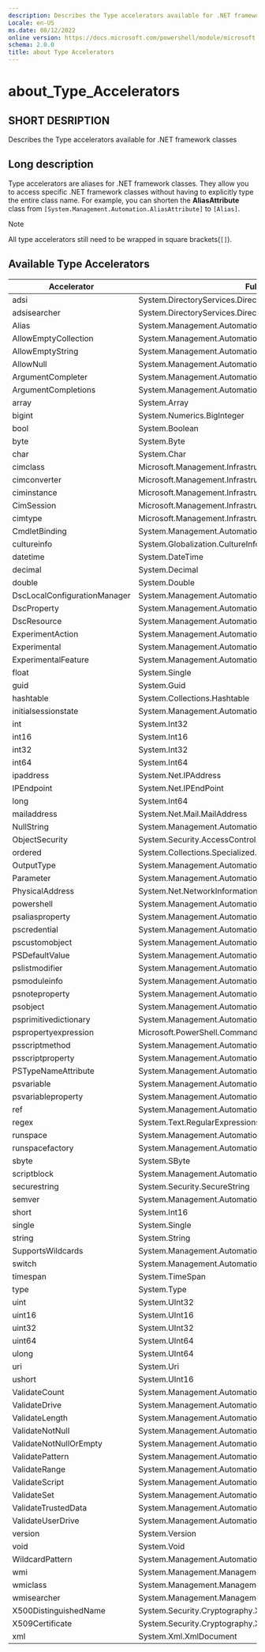 ```yaml
---
description: Describes the Type accelerators available for .NET framework classes
Locale: en-US
ms.date: 08/12/2022
online version: https://docs.microsoft.com/powershell/module/microsoft.powershell.core/about/about_type_accelerators?view=powershell-7.3&WT.mc_id=ps-gethelp
schema: 2.0.0
title: about Type Accelerators
---
```

# about_Type_Accelerators

## SHORT DESRIPTION
Describes the Type accelerators available for .NET framework classes

## Long description

Type accelerators are aliases for .NET framework classes. They allow you to
access specific .NET framework classes without having to explicitly type the
entire class name. For example, you can shorten the **AliasAttribute**
class from `[System.Management.Automation.AliasAttribute]` to `[Alias]`.

> [!NOTE]
> All type accelerators still need to be wrapped in square brackets(`[]`).

## Available Type Accelerators

|         Accelerator          |                           Full Class Name                           |
| ---------------------------- | ------------------------------------------------------------------- |
| adsi                         | System.DirectoryServices.DirectoryEntry                             |
| adsisearcher                 | System.DirectoryServices.DirectorySearcher                          |
| Alias                        | System.Management.Automation.AliasAttribute                         |
| AllowEmptyCollection         | System.Management.Automation.AllowEmptyCollectionAttribute          |
| AllowEmptyString             | System.Management.Automation.AllowEmptyStringAttribute              |
| AllowNull                    | System.Management.Automation.AllowNullAttribute                     |
| ArgumentCompleter            | System.Management.Automation.ArgumentCompleterAttribute             |
| ArgumentCompletions          | System.Management.Automation.ArgumentCompletionsAttribute           |
| array                        | System.Array                                                        |
| bigint                       | System.Numerics.BigInteger                                          |
| bool                         | System.Boolean                                                      |
| byte                         | System.Byte                                                         |
| char                         | System.Char                                                         |
| cimclass                     | Microsoft.Management.Infrastructure.CimClass                        |
| cimconverter                 | Microsoft.Management.Infrastructure.CimConverter                    |
| ciminstance                  | Microsoft.Management.Infrastructure.CimInstance                     |
| CimSession                   | Microsoft.Management.Infrastructure.CimSession                      |
| cimtype                      | Microsoft.Management.Infrastructure.CimType                         |
| CmdletBinding                | System.Management.Automation.CmdletBindingAttribute                 |
| cultureinfo                  | System.Globalization.CultureInfo                                    |
| datetime                     | System.DateTime                                                     |
| decimal                      | System.Decimal                                                      |
| double                       | System.Double                                                       |
| DscLocalConfigurationManager | System.Management.Automation.DscLocalConfigurationManagerAttribute  |
| DscProperty                  | System.Management.Automation.DscPropertyAttribute                   |
| DscResource                  | System.Management.Automation.DscResourceAttribute                   |
| ExperimentAction             | System.Management.Automation.ExperimentAction                       |
| Experimental                 | System.Management.Automation.ExperimentalAttribute                  |
| ExperimentalFeature          | System.Management.Automation.ExperimentalFeature                    |
| float                        | System.Single                                                       |
| guid                         | System.Guid                                                         |
| hashtable                    | System.Collections.Hashtable                                        |
| initialsessionstate          | System.Management.Automation.Runspaces.InitialSessionState          |
| int                          | System.Int32                                                        |
| int16                        | System.Int16                                                        |
| int32                        | System.Int32                                                        |
| int64                        | System.Int64                                                        |
| ipaddress                    | System.Net.IPAddress                                                |
| IPEndpoint                   | System.Net.IPEndPoint                                               |
| long                         | System.Int64                                                        |
| mailaddress                  | System.Net.Mail.MailAddress                                         |
| NullString                   | System.Management.Automation.Language.NullString                    |
| ObjectSecurity               | System.Security.AccessControl.ObjectSecurity                        |
| ordered                      | System.Collections.Specialized.OrderedDictionary                    |
| OutputType                   | System.Management.Automation.OutputTypeAttribute                    |
| Parameter                    | System.Management.Automation.ParameterAttribute                     |
| PhysicalAddress              | System.Net.NetworkInformation.PhysicalAddress                       |
| powershell                   | System.Management.Automation.PowerShell                             |
| psaliasproperty              | System.Management.Automation.PSAliasProperty                        |
| pscredential                 | System.Management.Automation.PSCredential                           |
| pscustomobject               | System.Management.Automation.PSObject                               |
| PSDefaultValue               | System.Management.Automation.PSDefaultValueAttribute                |
| pslistmodifier               | System.Management.Automation.PSListModifier                         |
| psmoduleinfo                 | System.Management.Automation.PSModuleInfo                           |
| psnoteproperty               | System.Management.Automation.PSNoteProperty                         |
| psobject                     | System.Management.Automation.PSObject                               |
| psprimitivedictionary        | System.Management.Automation.PSPrimitiveDictionary                  |
| pspropertyexpression         | Microsoft.PowerShell.Commands.PSPropertyExpression                  |
| psscriptmethod               | System.Management.Automation.PSScriptMethod                         |
| psscriptproperty             | System.Management.Automation.PSScriptProperty                       |
| PSTypeNameAttribute          | System.Management.Automation.PSTypeNameAttribute                    |
| psvariable                   | System.Management.Automation.PSVariable                             |
| psvariableproperty           | System.Management.Automation.PSVariableProperty                     |
| ref                          | System.Management.Automation.PSReference                            |
| regex                        | System.Text.RegularExpressions.Regex                                |
| runspace                     | System.Management.Automation.Runspaces.Runspace                     |
| runspacefactory              | System.Management.Automation.Runspaces.RunspaceFactory              |
| sbyte                        | System.SByte                                                        |
| scriptblock                  | System.Management.Automation.ScriptBlock                            |
| securestring                 | System.Security.SecureString                                        |
| semver                       | System.Management.Automation.SemanticVersion                        |
| short                        | System.Int16                                                        |
| single                       | System.Single                                                       |
| string                       | System.String                                                       |
| SupportsWildcards            | System.Management.Automation.SupportsWildcardsAttribute             |
| switch                       | System.Management.Automation.SwitchParameter                        |
| timespan                     | System.TimeSpan                                                     |
| type                         | System.Type                                                         |
| uint                         | System.UInt32                                                       |
| uint16                       | System.UInt16                                                       |
| uint32                       | System.UInt32                                                       |
| uint64                       | System.UInt64                                                       |
| ulong                        | System.UInt64                                                       |
| uri                          | System.Uri                                                          |
| ushort                       | System.UInt16                                                       |
| ValidateCount                | System.Management.Automation.ValidateCountAttribute                 |
| ValidateDrive                | System.Management.Automation.ValidateDriveAttribute                 |
| ValidateLength               | System.Management.Automation.ValidateLengthAttribute                |
| ValidateNotNull              | System.Management.Automation.ValidateNotNullAttribute               |
| ValidateNotNullOrEmpty       | System.Management.Automation.ValidateNotNullOrEmptyAttribute        |
| ValidatePattern              | System.Management.Automation.ValidatePatternAttribute               |
| ValidateRange                | System.Management.Automation.ValidateRangeAttribute                 |
| ValidateScript               | System.Management.Automation.ValidateScriptAttribute                |
| ValidateSet                  | System.Management.Automation.ValidateSetAttribute                   |
| ValidateTrustedData          | System.Management.Automation.ValidateTrustedDataAttribute           |
| ValidateUserDrive            | System.Management.Automation.ValidateUserDriveAttribute             |
| version                      | System.Version                                                      |
| void                         | System.Void                                                         |
| WildcardPattern              | System.Management.Automation.WildcardPattern                        |
| wmi                          | System.Management.ManagementObject                                  |
| wmiclass                     | System.Management.ManagementClass                                   |
| wmisearcher                  | System.Management.ManagementObjectSearcher                          |
| X500DistinguishedName        | System.Security.Cryptography.X509Certificates.X500DistinguishedName |
| X509Certificate              | System.Security.Cryptography.X509Certificates.X509Certificate       |
| xml                          | System.Xml.XmlDocument                                              |
